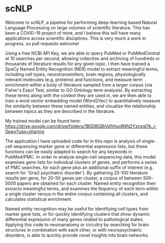 # scNLP
Welcome to scNLP, a pipeline for performing deep-learning based Natural Language Processing on large volumes of scientific literature. This has been a COVID-19 project of mine, and I believe this will have many applications across scientific disciplines. This is very much a work in progress, so pull requests welcome!

Using a free NCBI API Key, we are able to query PubMed or PubMedCentral at 10 searches per second, allowing collection and archiving of hundreds or thousands of literature results for any given topic. I then have trained a SpaCy Named Entity Recognition (NER) model to extract meaningful terms, including cell types, neurotransmitters, brain regions, physiologically relevant molecules (e.g. proteins) and functions, and measure term enrichment within a body of literature sampled from a larger corpus (via Fisher's Exact Test, similar to GO Ontology term analysis). By extracting these terms along with the context they are used in, we are then able to train a word vector embedding model (Word2Vec) to quantitatively measure the  similarity between these named entities, and visualize the relationship between topics as they are described in the literature.

My trained model can be found here:
https://drive.google.com/drive/folders/1B5DBQBiVd1Hso8NN2Yxnzgl7b_j-0awy?usp=sharing

The application I have uploaded code for in this repo is analysis of single-cell sequencing marker gene or differential expression lists, but these functions can be easily adapted to search for any keywords in PubMed/PMC. In order to analyze single-cell sequencing data, this model examines gene lists for individual clusters of genes, and performs a series of PMC searches, for each gene plus an additional suffix of interest (e.g. search for 'Gria2 psychiatric disorder'). By gathering 25-100 literature results per gene, for 20-50 genes per cluster, a corpus of between 500-5000 papers are obtained for each cluster. Named entity recognition then extracts meaningful terms, and examines the fequency of each term within a single cluster versus in the entire corpus containing all clusters, and calculates statistical enrichment.

Named entity recognition may be useful for identifying cell types from marker gene lists, or for quickly identifying clusters that show dynamic differential expression of many genes related to pathological states. Applying this code to neuroanatomy or circuitry by searching for brain structures in combination with each other, or with neuropsychiatric disorders, is able to quickly provide novel insights into brain networks.
